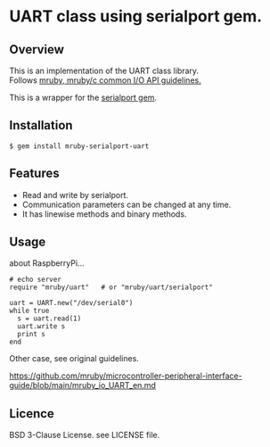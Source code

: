 # UART class using serialport gem.

## Overview

This is an implementation of the UART class library.  
Follows [mruby, mruby/c common I/O API guidelines.](https://github.com/mruby/microcontroller-peripheral-interface-guide)

This is a wrapper for the [serialport gem](https://rubygems.org/gems/serialport).

## Installation

    $ gem install mruby-serialport-uart


## Features

  * Read and write by serialport.
  * Communication parameters can be changed at any time.
  * It has linewise methods and binary methods.


## Usage

about RaspberryPi...

```
# echo server
require "mruby/uart"   # or "mruby/uart/serialport"

uart = UART.new("/dev/serial0")
while true
  s = uart.read(1)
  uart.write s
  print s
end
```

Other case, see original guidelines.

https://github.com/mruby/microcontroller-peripheral-interface-guide/blob/main/mruby_io_UART_en.md


## Licence

BSD 3-Clause License. see LICENSE file.
